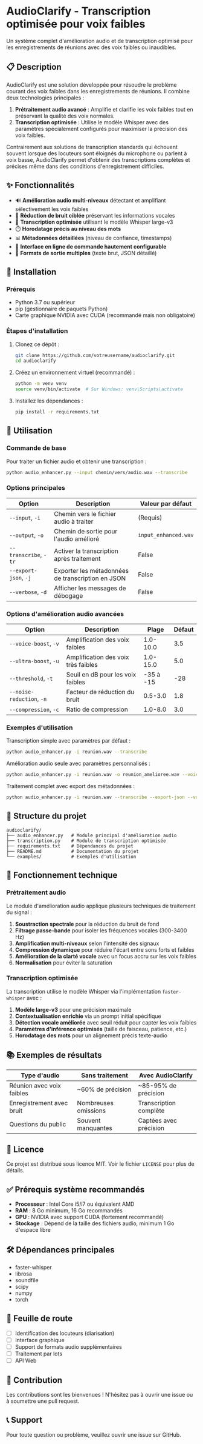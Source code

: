 # AudioClarify - Transcription optimisée pour voix faibles

Un système complet d'amélioration audio et de transcription optimisé pour les enregistrements de réunions avec des voix faibles ou inaudibles.

## 📋 Description

AudioClarify est une solution développée pour résoudre le problème courant des voix faibles dans les enregistrements de réunions. Il combine deux technologies principales :

1. **Prétraitement audio avancé** : Amplifie et clarifie les voix faibles tout en préservant la qualité des voix normales.
2. **Transcription optimisée** : Utilise le modèle Whisper avec des paramètres spécialement configurés pour maximiser la précision des voix faibles.

Contrairement aux solutions de transcription standards qui échouent souvent lorsque des locuteurs sont éloignés du microphone ou parlent à voix basse, AudioClarify permet d'obtenir des transcriptions complètes et précises même dans des conditions d'enregistrement difficiles.

## ✨ Fonctionnalités

- 🔊 **Amélioration audio multi-niveaux** détectant et amplifiant sélectivement les voix faibles
- 🎯 **Réduction de bruit ciblée** préservant les informations vocales
- 📝 **Transcription optimisée** utilisant le modèle Whisper large-v3
- ⏱️ **Horodatage précis au niveau des mots**
- 📊 **Métadonnées détaillées** (niveau de confiance, timestamps)
- 🔧 **Interface en ligne de commande hautement configurable**
- 📄 **Formats de sortie multiples** (texte brut, JSON détaillé)

## 🚀 Installation

### Prérequis

- Python 3.7 ou supérieur
- pip (gestionnaire de paquets Python)
- Carte graphique NVIDIA avec CUDA (recommandé mais non obligatoire)

### Étapes d'installation

1. Clonez ce dépôt :
   ```bash
   git clone https://github.com/votreusername/audioclarify.git
   cd audioclarify
   ```

2. Créez un environnement virtuel (recommandé) :
   ```bash
   python -m venv venv
   source venv/bin/activate  # Sur Windows: venv\Scripts\activate
   ```

3. Installez les dépendances :
   ```bash
   pip install -r requirements.txt
   ```

## 📖 Utilisation

### Commande de base

Pour traiter un fichier audio et obtenir une transcription :

```bash
python audio_enhancer.py --input chemin/vers/audio.wav --transcribe
```

### Options principales

| Option | Description | Valeur par défaut |
|--------|-------------|-------------------|
| `--input`, `-i` | Chemin vers le fichier audio à traiter | (Requis) |
| `--output`, `-o` | Chemin de sortie pour l'audio amélioré | `input_enhanced.wav` |
| `--transcribe`, `-tr` | Activer la transcription après traitement | False |
| `--export-json`, `-j` | Exporter les métadonnées de transcription en JSON | False |
| `--verbose`, `-d` | Afficher les messages de débogage | False |

### Options d'amélioration audio avancées

| Option | Description | Plage | Défaut |
|--------|-------------|-------|--------|
| `--voice-boost`, `-v` | Amplification des voix faibles | 1.0-10.0 | 3.5 |
| `--ultra-boost`, `-u` | Amplification des voix très faibles | 1.0-15.0 | 5.0 |
| `--threshold`, `-t` | Seuil en dB pour les voix faibles | -35 à -15 | -28 |
| `--noise-reduction`, `-n` | Facteur de réduction du bruit | 0.5-3.0 | 1.8 |
| `--compression`, `-c` | Ratio de compression | 1.0-8.0 | 3.0 |

### Exemples d'utilisation

Transcription simple avec paramètres par défaut :
```bash
python audio_enhancer.py -i reunion.wav --transcribe
```

Amélioration audio seule avec paramètres personnalisés :
```bash
python audio_enhancer.py -i reunion.wav -o reunion_amelioree.wav --voice-boost 4.0 --noise-reduction 2.0
```

Traitement complet avec export des métadonnées :
```bash
python audio_enhancer.py -i reunion.wav --transcribe --export-json --voice-boost 4.5 --ultra-boost 6.0 --threshold -30
```

## 🔧 Structure du projet

```
audioclarify/
├── audio_enhancer.py   # Module principal d'amélioration audio
├── transcription.py    # Module de transcription optimisée
├── requirements.txt    # Dépendances du projet
├── README.md           # Documentation du projet
└── examples/           # Exemples d'utilisation
```

## 🧪 Fonctionnement technique

### Prétraitement audio

Le module d'amélioration audio applique plusieurs techniques de traitement du signal :

1. **Soustraction spectrale** pour la réduction du bruit de fond
2. **Filtrage passe-bande** pour isoler les fréquences vocales (300-3400 Hz)
3. **Amplification multi-niveaux** selon l'intensité des signaux
4. **Compression dynamique** pour réduire l'écart entre sons forts et faibles
5. **Amélioration de la clarté vocale** avec un focus accru sur les voix faibles
6. **Normalisation** pour éviter la saturation

### Transcription optimisée

La transcription utilise le modèle Whisper via l'implémentation `faster-whisper` avec :

1. **Modèle large-v3** pour une précision maximale
2. **Contextualisation enrichie** via un prompt initial spécifique
3. **Détection vocale améliorée** avec seuil réduit pour capter les voix faibles
4. **Paramètres d'inférence optimisés** (taille de faisceau, patience, etc.)
5. **Horodatage des mots** pour un alignement précis texte-audio

## 📚 Exemples de résultats

| Type d'audio | Sans traitement | Avec AudioClarify |
|--------------|----------------|-------------------|
| Réunion avec voix faibles | ~60% de précision | ~85-95% de précision |
| Enregistrement avec bruit | Nombreuses omissions | Transcription complète |
| Questions du public | Souvent manquantes | Captées avec précision |

## 📝 Licence

Ce projet est distribué sous licence MIT. Voir le fichier `LICENSE` pour plus de détails.

## ✅ Prérequis système recommandés

- **Processeur** : Intel Core i5/i7 ou équivalent AMD
- **RAM** : 8 Go minimum, 16 Go recommandés
- **GPU** : NVIDIA avec support CUDA (fortement recommandé)
- **Stockage** : Dépend de la taille des fichiers audio, minimum 1 Go d'espace libre

## 🛠️ Dépendances principales

- faster-whisper
- librosa
- soundfile
- scipy
- numpy
- torch

## 📆 Feuille de route

- [ ] Identification des locuteurs (diarisation)
- [ ] Interface graphique
- [ ] Support de formats audio supplémentaires
- [ ] Traitement par lots
- [ ] API Web

## 👥 Contribution

Les contributions sont les bienvenues ! N'hésitez pas à ouvrir une issue ou à soumettre une pull request.

## 📞 Support

Pour toute question ou problème, veuillez ouvrir une issue sur GitHub.
